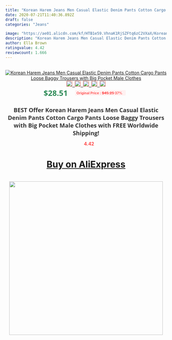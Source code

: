 ```yaml
---
title: "Korean Harem Jeans Men Casual Elastic Denim Pants Cotton Cargo Pants Loose Baggy Trousers with Big Pocket Male Clothes"
date: 2020-07-21T11:40:36.892Z
draft: false
categories: "Jeans"

image: "https://ae01.alicdn.com/kf/HTB1e59.VhnaK1RjSZFtq6zC2VXaX/Korean-Harem-Jeans-Men-Casual-Elastic-Denim-Pants-Cotton-Cargo-Pants-Loose-Baggy-Trousers-with-Big.jpg"
description: "Korean Harem Jeans Men Casual Elastic Denim Pants Cotton Cargo Pants Loose Baggy Trousers with Big Pocket Male Clothes"
author: Ella Brown
ratingvalue: 4.42
reviewcount: 1.666
---
```

<br>
<div style="text-align: center;">
<a href="https://s.click.aliexpress.com/e/_9uJyrL" target="_blank" rel="nofollow noopener noreferrer"><img alt="Korean Harem Jeans Men Casual Elastic Denim Pants Cotton Cargo Pants Loose Baggy Trousers with Big Pocket Male Clothes" class="magnifier-image" src="https://ae01.alicdn.com/kf/HTB1e59.VhnaK1RjSZFtq6zC2VXaX/Korean-Harem-Jeans-Men-Casual-Elastic-Denim-Pants-Cotton-Cargo-Pants-Loose-Baggy-Trousers-with-Big.jpg_640x640.jpg">
<br>
<img style="border:1px solid salmon" src="https://ae01.alicdn.com/kf/HTB1e59.VhnaK1RjSZFtq6zC2VXaX/Korean-Harem-Jeans-Men-Casual-Elastic-Denim-Pants-Cotton-Cargo-Pants-Loose-Baggy-Trousers-with-Big.jpg_120x120.jpg">&nbsp;&nbsp;<img style="border:1px solid salmon" src="https://ae01.alicdn.com/kf/HTB1ANiKVcbpK1RjSZFyq6x_qFXa7/Korean-Harem-Jeans-Men-Casual-Elastic-Denim-Pants-Cotton-Cargo-Pants-Loose-Baggy-Trousers-with-Big.jpg_120x120.jpg">&nbsp;&nbsp;<img style="border:1px solid salmon" src="https://ae01.alicdn.com/kf/HTB1UsGzVgTqK1RjSZPhq6xfOFXaH/Korean-Harem-Jeans-Men-Casual-Elastic-Denim-Pants-Cotton-Cargo-Pants-Loose-Baggy-Trousers-with-Big.jpg_120x120.jpg">&nbsp;&nbsp;<img style="border:1px solid salmon" src="https://ae01.alicdn.com/kf/HTB1O3WHVhTpK1RjSZFMq6zG_VXa3/Korean-Harem-Jeans-Men-Casual-Elastic-Denim-Pants-Cotton-Cargo-Pants-Loose-Baggy-Trousers-with-Big.jpg_120x120.jpg">&nbsp;&nbsp;<img style="border:1px solid salmon" src="https://ae01.alicdn.com/kf/HTB1yJ5RVkvoK1RjSZFwq6AiCFXa0/Korean-Harem-Jeans-Men-Casual-Elastic-Denim-Pants-Cotton-Cargo-Pants-Loose-Baggy-Trousers-with-Big.jpg_120x120.jpg"></a></div><br0>
<div style="text-align: center;"><span style="background-color: white; border: 0px; box-sizing: border-box; color: seagreen; display: inline-block; font-family: &quot;open sans&quot; , &quot;arial&quot; , &quot;helvetica&quot; , sans-serif , &quot;heiti&quot;; font-size: 24px; font-stretch: inherit; font-weight: 700; line-height: inherit; margin: 0px 10px 0px 0px; padding: 0px; vertical-align: middle;">$28.51 </span>
<span style="background: rgb(255 , 241 , 241); border-radius: 3px; border: 0px; box-sizing: border-box; color: #ff4747; display: inline-block; font-family: inherit; font-size: 12px; font-stretch: inherit; font-style: inherit; font-variant: inherit; font-weight: 600; line-height: inherit; margin: 0px; padding: 2px 5px; transform: scale(0.9); vertical-align: middle;">Original Price : <b style="text-decoration: line-through;">$45.25 </b> 37%&nbsp;&nbsp;</span></div>
<h1 style="color: #333333; display: inline-block; font-family: &quot;open sans&quot; , &quot;arial&quot; , &quot;helvetica&quot; , sans-serif , &quot;heiti&quot;; font-size: 18px; font-stretch: inherit; font-weight: 700; text-align: center;">BEST Offer Korean Harem Jeans Men Casual Elastic Denim Pants Cotton Cargo Pants Loose Baggy Trousers with Big Pocket Male Clothes with FREE Worldwide Shipping!</h1>
<div style="color: #ff4747; text-align: center;">
<img src="https://4.bp.blogspot.com/-M0ZcTcb-5uY/XleCXlxnR4I/AAAAAAAAAEc/OrjgMkXV1oMQFaCRZj5HQwOCBcu3w1FegCPcBGAYYCw/s1600/star.png" style="height: 15px;">&nbsp;<b>4.42</b></div>
<div class="button_cont" align="center"><a class="buynow_a" href="https://s.click.aliexpress.com/e/_9uJyrL" target="_blank" rel="nofollow noopener noreferrer"><H1>Buy on AliExpress</H1></a></div><br>
<div class="separator" style="clear: both; text-align: center;">
<img src="https://lh3.googleusercontent.com/-pTy5HemUv9M/XlePHvY0dAI/AAAAAAAAAE4/0nX5iRUoIWY8eMW9Dpxeirr157OZliDIgCLcBGAsYHQ/s1600/badge.gif" width="480">
</div>
